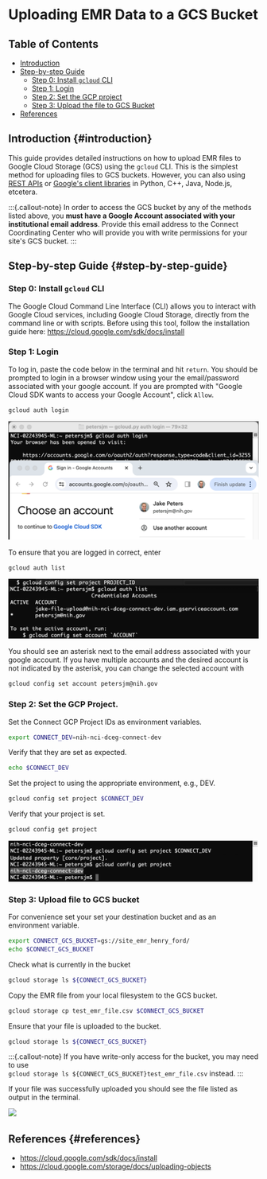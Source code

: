 # Uploading EMR Data to a GCS Bucket

## Table of Contents

-   [Introduction](#introduction)
-   [Step-by-step Guide](#step-by-step-guide)
    -   [Step 0: Install `gcloud` CLI](#step-0)
    -   [Step 1: Login](#step-1)
    -   [Step 2: Set the GCP project](#step-2)
    -   [Step 3: Upload the file to GCS Bucket](#step-3)
-   [References](#references)

## Introduction <a name="introduction"></a> {#introduction}

This guide provides detailed instructions on how to upload EMR files to Google Cloud Storage (GCS) using the `gcloud` CLI. This is the simplest method for uploading files to GCS buckets. However, you can also using [REST APIs](https://cloud.google.com/storage/docs/uploading-objects#rest-upload-objects) or [Google's client libraries](https://cloud.google.com/storage/docs/uploading-objects#storage-upload-object-client-libraries) in Python, C++, Java, Node.js, etcetera.

:::{.callout-note} 
In order to access the GCS bucket by any of the methods listed above, you **must have a Google Account associated with your institutional email address**. Provide this email address to the Connect Coordinating Center who will provide you with write permissions for your site's GCS bucket.
:::

## Step-by-step Guide <a name="step-by-step-guide"></a> {#step-by-step-guide}

### Step 0: Install `gcloud` CLI <a name="step-0"></a>

The Google Cloud Command Line Interface (CLI) allows you to interact with Google Cloud services, including Google Cloud Storage, directly from the command line or with scripts. Before using this tool, follow the installation guide here: <https://cloud.google.com/sdk/docs/install>

### Step 1: Login <a name="step-1"></a>

To log in, paste the code below in the terminal and hit `return`. You should be prompted to login in a browser window using your the email/password associated with your google account. If you are prompted with "Google Cloud SDK wants to access your Google Account", click `Allow`.

``` bash
gcloud auth login
```

![](images/gcs-upload-tutorial/login.png)

To ensure that you are logged in correct, enter

``` bash
gcloud auth list
```

![](images/gcs-upload-tutorial/gcloud-auth-list.png)

You should see an asterisk next to the email address associated with your google account. If you have multiple accounts and the desired account is not indicated by the asterisk, you can change the selected account with

``` bash
gcloud config set account petersjm@nih.gov
```

### Step 2: Set the GCP Project. <a name="step-2"></a>

Set the Connect GCP Project IDs as environment variables.

``` bash
export CONNECT_DEV=nih-nci-dceg-connect-dev
```

Verify that they are set as expected.

``` bash
echo $CONNECT_DEV
```

Set the project to using the appropriate environment, e.g., DEV.

``` bash
gcloud config set project $CONNECT_DEV
```

Verify that your project is set.

``` bash         
gcloud config get project
```

![](images/gcs-upload-tutorial/gcloud-config-get-project.png)

### Step 3: Upload file to GCS bucket <a name="step-3"></a>

For convenience set your set your destination bucket and as an environment variable.

``` bash
export CONNECT_GCS_BUCKET=gs://site_emr_henry_ford/
echo $CONNECT_GCS_BUCKET
```

Check what is currently in the bucket

``` bash
gcloud storage ls ${CONNECT_GCS_BUCKET}
```

Copy the EMR file from your local filesystem to the GCS bucket.

``` bash
gcloud storage cp test_emr_file.csv $CONNECT_GCS_BUCKET
```

Ensure that your file is uploaded to the bucket.

``` bash
gcloud storage ls ${CONNECT_GCS_BUCKET}
```

:::{.callout-note} 
If you have write-only access for the bucket, you may need to use <br>
```gcloud storage ls ${CONNECT_GCS_BUCKET}test_emr_file.csv``` 
instead. 
:::

If your file was successfully uploaded you should see the file listed as output in the terminal.

![](images/gcs-upload-tutorial/gcloud-storage-cp.png)

## References <a name="references"></a> {#references}

-   <https://cloud.google.com/sdk/docs/install>
-   <https://cloud.google.com/storage/docs/uploading-objects>
